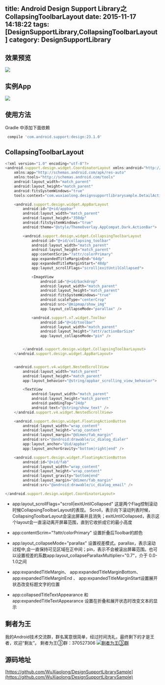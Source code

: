 title: Android Design Support Library之CollapsingToolbarLayout
date: 2015-11-17 14:18:22
tags: [DesignSupportLibrary,CollapsingToolbarLayout]
category: DesignSupportLibrary
---
## 效果预览
![](http://7q5c2h.com1.z0.glb.clouddn.com/designsupportlibrarysample.gif)

<!--more-->

## 实例App
![](http://7q5c2h.com1.z0.glb.clouddn.com/dashishuoDownload.png)
## 使用方法
Gradle 中添加下面依赖
```js
 compile 'com.android.support:design:23.1.0'
```
## CollapsingToolbarLayout
```js
<?xml version="1.0" encoding="utf-8"?>
<android.support.design.widget.CoordinatorLayout xmlns:android="http://schemas.android.com/apk/res/android"
    xmlns:app="http://schemas.android.com/apk/res-auto"
    xmlns:tools="http://schemas.android.com/tools"
    android:layout_width="match_parent"
    android:layout_height="match_parent"
    android:fitsSystemWindows="true"
    tools:context="com.wuxiaolong.designsupportlibrarysample.DetailActivity">

    <android.support.design.widget.AppBarLayout
        android:id="@+id/appbar"
        android:layout_width="match_parent"
        android:layout_height="350dp"
        android:fitsSystemWindows="true"
        android:theme="@style/ThemeOverlay.AppCompat.Dark.ActionBar">

        <android.support.design.widget.CollapsingToolbarLayout
            android:id="@+id/collapsing_toolbar"
            android:layout_width="match_parent"
            android:layout_height="match_parent"
            app:contentScrim="?attr/colorPrimary"
            app:expandedTitleMarginEnd="64dp"
            app:expandedTitleMarginStart="48dp"
            app:layout_scrollFlags="scroll|exitUntilCollapsed">

            <ImageView
                android:id="@+id/backdrop"
                android:layout_width="match_parent"
                android:layout_height="match_parent"
                android:fitsSystemWindows="true"
                android:scaleType="centerCrop"
                android:src="@mipmap/show_img"
                app:layout_collapseMode="parallax" />

            <android.support.v7.widget.Toolbar
                android:id="@+id/toolbar"
                android:layout_width="match_parent"
                android:layout_height="?attr/actionBarSize"
                app:layout_collapseMode="pin" />


        </android.support.design.widget.CollapsingToolbarLayout>
    </android.support.design.widget.AppBarLayout>


    <android.support.v4.widget.NestedScrollView
        android:layout_width="match_parent"
        android:layout_height="match_parent"
        app:layout_behavior="@string/appbar_scrolling_view_behavior">

        <TextView
            android:layout_width="match_parent"
            android:layout_height="match_parent"
            android:paddingTop="24dp"
            android:text="@string/show_text" />
    </android.support.v4.widget.NestedScrollView>

    <android.support.design.widget.FloatingActionButton
        android:layout_width="wrap_content"
        android:layout_height="wrap_content"
        android:layout_margin="@dimen/fab_margin"
        android:src="@android:drawable/ic_dialog_dialer"
        app:layout_anchor="@id/appbar"
        app:layout_anchorGravity="bottom|right|end" />

    <android.support.design.widget.FloatingActionButton
        android:id="@+id/fab"
        android:layout_width="wrap_content"
        android:layout_height="wrap_content"
        android:layout_gravity="bottom|end"
        android:layout_margin="@dimen/fab_margin"
        android:src="@android:drawable/ic_dialog_email" />

</android.support.design.widget.CoordinatorLayout>

```
* app:layout_scrollFlags="scroll|exitUntilCollapsed"
这是两个Flag控制滚动时候CollapsingToolbarLayout的表现。 Scroll，表示向下滚动列表时候，CollapsingToolbarLayout会滚出屏幕并且消失；exitUntilCollapsed，表示这个layout会一直滚动离开屏幕范围，直到它收折成它的最小高度

* app:contentScrim="?attr/colorPrimary"
设置折叠后Toolbar的颜色

*  app:layout_collapseMode="parallax"
设置视差模式。parallax，表示滚动过程中,会一直保持可见区域在正中间；pin，表示不会被滚出屏幕范围。也可以设置视差的系数app:layout_collapseParallaxMultiplier="0.7"，介于 0.0-1.0之间

* app:expandedTitleMargin、 app:expandedTitleMarginBottom、app:expandedTitleMarginEnd 、 app:expandedTitleMarginStart设置展开状态改变标题文字的位置

* app:collapsedTitleTextAppearance 和 app:expandedTitleTextAppearance 设置在折叠和展开状态时改变文本的显示

## 剩者为王
我的Android技术交流群，群名寓意很简单，经过时间洗礼，最终剩下的才是王者，欢迎“剩友”。
剩者为王③群：370527306 <a target="_blank" href="http://shang.qq.com/wpa/qunwpa?idkey=0a992ba077da4c8325cbfef1c9e81f0443ffb782a0f2135c1a8f7326baac58ac"><img border="0" src="http://pub.idqqimg.com/wpa/images/group.png" alt="剩者为王③群" title="剩者为王③群"></a>

## 源码地址
[https://github.com/WuXiaolong/DesignSupportLibrarySample](https://github.com/WuXiaolong/DesignSupportLibrarySample)